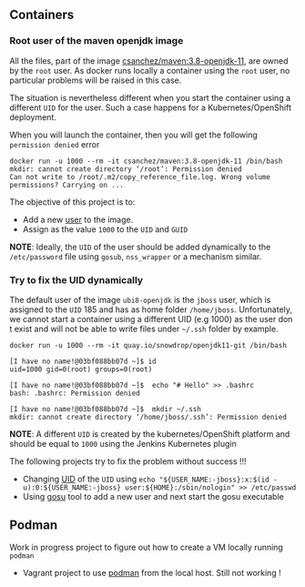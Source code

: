 ## Containers

### Root user of the maven openjdk image 

All the files, part of the image [csanchez/maven:3.8-openjdk-11](https://github.com/carlossg/docker-maven), are owned by the `root` user. As docker runs locally
a container using the `root` user, no particular problems will be raised in this case. 

The situation is nevertheless different when you start the container using a different `UID` for the user. Such a case happens for a Kubernetes/OpenShift deployment.

When you will launch the container, then you will get the following `permission denied` error

```shell script
docker run -u 1000 --rm -it csanchez/maven:3.8-openjdk-11 /bin/bash
mkdir: cannot create directory ‘/root’: Permission denied
Can not write to /root/.m2/copy_reference_file.log. Wrong volume permissions? Carrying on ...
```

The objective of this project is to:
- Add a new [user](./maven-jdk-adduser) to the image. 
- Assign as the value `1000` to the `UID` and `GUID`

**NOTE**: Ideally, the `UID` of the user should be added dynamically to the `/etc/password` file using `gosub`, `nss_wrapper` or a mechanism similar.
  
### Try to fix the UID dynamically

The default user of the image `ubi8-openjdk` is the `jboss` user, which is assigned to the `UID` 185 and has as home folder `/home/jboss`.
Unfortunately, we cannot start a container using a different UID (e.g 1000) as the user don t exist and will not be able to write files under `~/.ssh` folder by example.

```shell script
docker run -u 1000 --rm -it quay.io/snowdrop/openjdk11-git /bin/bash

[I have no name!@03bf088bb07d ~]$ id
uid=1000 gid=0(root) groups=0(root)

[I have no name!@03bf088bb07d ~]$  echo "# Hello" >> .bashrc
bash: .bashrc: Permission denied

[I have no name!@03bf088bb07d ~]$  mkdir ~/.ssh
mkdir: cannot create directory ‘/home/jboss/.ssh’: Permission denied
```

**NOTE**: A different `UID` is created by the kubernetes/OpenShift platform and should be equal to `1000` using the Jenkins Kubernetes plugin

The following projects try to fix the problem without success !!!

- Changing [UID](./uid/) of the `UID` using `echo "${USER_NAME:-jboss}:x:$(id -u):0:${USER_NAME:-jboss} user:${HOME}:/sbin/nologin" >> /etc/passwd`
- Using [gosu](./gosu/) tool to add a new user and next start the gosu executable

## Podman

Work in progress project to figure out how to create a VM locally running `podman`

- Vagrant project to use [podman](./podman) from the local host. Still not working !